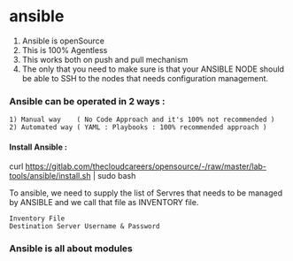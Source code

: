 # ansible

1) Ansible is openSource 
2) This is 100% Agentless
3) This works both on push and pull mechanism 
4) The only that you need to make sure is that your ANSIBLE NODE should be able to SSH to the nodes that needs configuration management.


### Ansible can be operated in 2 ways : 

    1) Manual way    ( No Code Approach and it's 100% not recommended )
    2) Automated way ( YAML : Playbooks : 100% recommended approach )

#### Install Ansible :

curl https://gitlab.com/thecloudcareers/opensource/-/raw/master/lab-tools/ansible/install.sh | sudo bash

To ansible, we need to supply the list of Servres that needs to be managed by ANSIBLE and we call that file as INVENTORY file.

    Inventory File 
    Destination Server Username & Password

### Ansible is all about modules 